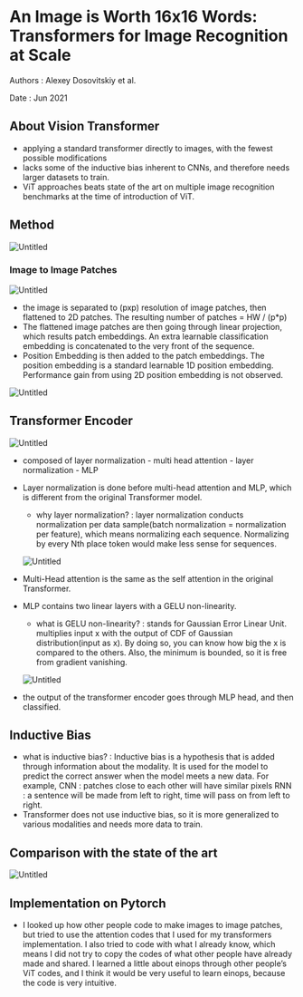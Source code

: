 # An Image is Worth 16x16 Words: Transformers for Image Recognition at Scale

Authors : Alexey Dosovitskiy et al.

Date : Jun 2021

## About Vision Transformer

- applying a standard transformer directly to images, with the fewest possible modifications
- lacks some of the inductive bias inherent to CNNs, and therefore needs larger datasets to train.
- ViT approaches beats state of the art on multiple image recognition benchmarks at the time of introduction of ViT.

## Method

![Untitled](An%20Image%20is%20Worth%2016x16%20Words%20Transformers%20for%20Ima%204888906b102a4809936e97a2c9b802f6/Untitled.png)

### Image to Image Patches

![Untitled](An%20Image%20is%20Worth%2016x16%20Words%20Transformers%20for%20Ima%204888906b102a4809936e97a2c9b802f6/Untitled%201.png)

- the image is separated to (pxp) resolution of image patches, then flattened to 2D patches.    The resulting number of patches = HW / (p*p)
- The flattened image patches are then going through linear projection, which results patch embeddings. An extra learnable classification embedding is concatenated to the very front of the sequence.
- Position Embedding is then added to the patch embeddings. The position embedding is a standard learnable 1D position embedding. Performance gain from using 2D position embedding is not observed.

![Untitled](An%20Image%20is%20Worth%2016x16%20Words%20Transformers%20for%20Ima%204888906b102a4809936e97a2c9b802f6/Untitled%202.png)

## Transformer Encoder

![Untitled](An%20Image%20is%20Worth%2016x16%20Words%20Transformers%20for%20Ima%204888906b102a4809936e97a2c9b802f6/Untitled%203.png)

- composed of layer normalization - multi head attention - layer normalization - MLP
- Layer normalization is done before multi-head attention and MLP, which is different from the original Transformer model.
    - why layer normalization? : layer normalization conducts normalization per data sample(batch normalization = normalization per feature), which means normalizing each sequence. Normalizing by every Nth place token would make less sense for sequences.
    
    ![Untitled](An%20Image%20is%20Worth%2016x16%20Words%20Transformers%20for%20Ima%204888906b102a4809936e97a2c9b802f6/Untitled%204.png)
    
- Multi-Head attention is the same as the self attention in the original Transformer.
- MLP contains two linear layers with a GELU non-linearity.
    - what is GELU non-linearity? : stands for Gaussian Error Linear Unit. multiplies input x with the output of CDF of Gaussian distribution(input as x). By doing so, you can know how big the x is compared to the others. Also, the minimum is bounded, so it is free from gradient vanishing.
    
    ![Untitled](An%20Image%20is%20Worth%2016x16%20Words%20Transformers%20for%20Ima%204888906b102a4809936e97a2c9b802f6/Untitled%205.png)
    
- the output of the transformer encoder goes through MLP head, and then classified.

## Inductive Bias

- what is inductive bias? : Inductive bias is a hypothesis that is added through information about the modality. It is used for the model to predict the correct answer when the model meets a new data.                                                                                                                                For example, CNN : patches close to each other will have similar pixels RNN : a sentence will be made from left to right, time will pass on from left to right.
- Transformer does not use inductive bias, so it is more generalized to various modalities and needs more data to train.

## Comparison with the state of the art

![Untitled](An%20Image%20is%20Worth%2016x16%20Words%20Transformers%20for%20Ima%204888906b102a4809936e97a2c9b802f6/Untitled%206.png)

## Implementation on Pytorch

- I looked up how other people code to make images to image patches, but tried to use the attention codes that I used for my transformers implementation. I also tried to code with what I already know, which means I did not try to copy the codes of what other people have already made and shared. I learned a little about einops through other people’s ViT codes, and I think it would be very useful to learn einops, because the code is very intuitive.